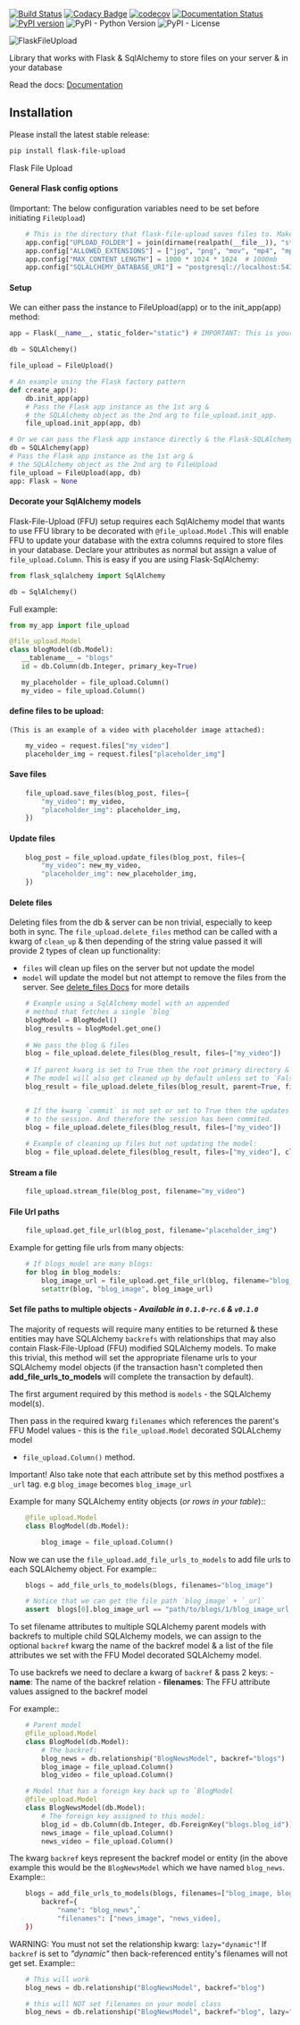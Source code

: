 
[![Build Status](https://travis-ci.org/joegasewicz/flask-file-upload.svg?branch=master)](https://travis-ci.org/joegasewicz/flask-file-upload)
[![Codacy Badge](https://api.codacy.com/project/badge/Grade/72eba439b16e43a295f956fe49e1b52f)](https://www.codacy.com/manual/joegasewicz/flask-file-upload?utm_source=github.com&amp;utm_medium=referral&amp;utm_content=joegasewicz/flask-file-upload&amp;utm_campaign=Badge_Grade)
[![codecov](https://codecov.io/gh/joegasewicz/flask-file-upload/branch/master/graph/badge.svg)](https://codecov.io/gh/joegasewicz/flask-file-upload)
[![Documentation Status](https://readthedocs.org/projects/flask-file-upload/badge/?version=latest)](https://flask-file-upload.readthedocs.io/en/latest/?badge=latest)
[![PyPI version](https://badge.fury.io/py/flask-file-upload.svg)](https://badge.fury.io/py/flask-file-upload)
![PyPI - Python Version](https://img.shields.io/pypi/pyversions/flask-file-upload)
![PyPI - License](https://img.shields.io/pypi/l/flask-file-upload?color=yellow)

![FlaskFileUpload](assets/logo.png?raw=true "Title")

Library that works with Flask & SqlAlchemy to store
files on your server & in your database

Read the docs: [Documentation](https://flask-file-upload.readthedocs.io/en/latest/)

## Installation
Please install the latest stable release:
```bash
pip install flask-file-upload
```



Flask File Upload


#### General Flask config options
(Important: The below configuration variables need to be set  before initiating `FileUpload`)
````python
    # This is the directory that flask-file-upload saves files to. Make sure the UPLOAD_FOLDER is the same as Flasks's static_folder or a child. For example:
    app.config["UPLOAD_FOLDER"] = join(dirname(realpath(__file__)), "static/uploads")
    app.config["ALLOWED_EXTENSIONS"] = ["jpg", "png", "mov", "mp4", "mpg"]
    app.config["MAX_CONTENT_LENGTH"] = 1000 * 1024 * 1024  # 1000mb
    app.config["SQLALCHEMY_DATABASE_URI"] = "postgresql://localhost:5432/blog_db"
````


#### Setup
We can either pass the instance to FileUpload(app) or to the init_app(app) method:
````python
app = Flask(__name__, static_folder="static") # IMPORTANT: This is your root directory for serving ALL static content!

db = SQLAlchemy()

file_upload = FileUpload()

# An example using the Flask factory pattern
def create_app():
    db.init_app(app) 
    # Pass the Flask app instance as the 1st arg &
    # the SQLAlchemy object as the 2nd arg to file_upload.init_app.
    file_upload.init_app(app, db)

# Or we can pass the Flask app instance directly & the Flask-SQLAlchemy instance:
db = SQLAlchemy(app)
# Pass the Flask app instance as the 1st arg &
# the SQLAlchemy object as the 2nd arg to FileUpload
file_upload = FileUpload(app, db)
app: Flask = None
````


#### Decorate your SqlAlchemy models
Flask-File-Upload (FFU) setup requires each SqlAlchemy model that wants to use FFU
library to be decorated with `@file_upload.Model` .This will enable FFU to update your
database with the extra columns required to store files in your database.
Declare your attributes as normal but assign a value of `file_upload.Column`.
This is easy if you are using Flask-SqlAlchemy:
```python
from flask_sqlalchemy import SqlAlchemy

db = SqlAlchemy()
```
Full example:
 ````python
from my_app import file_upload

@file_upload.Model
class blogModel(db.Model):
    __tablename__ = "blogs"
    id = db.Column(db.Integer, primary_key=True)

    my_placeholder = file_upload.Column()
    my_video = file_upload.Column()
````

#### define files to be upload:
    (This is an example of a video with placeholder image attached):
````python
    my_video = request.files["my_video"]
    placeholder_img = request.files["placeholder_img"]
````


#### Save files
````python
    file_upload.save_files(blog_post, files={
        "my_video": my_video,
        "placeholder_img": placeholder_img,
    })
````

#### Update files
````python
    blog_post = file_upload.update_files(blog_post, files={
        "my_video": new_my_video,
        "placeholder_img": new_placeholder_img,
    })
````


#### Delete files

Deleting files from the db & server can be non trivial, especially to keep
both in sync. The `file_upload.delete_files` method can be called with a
kwarg of `clean_up` & then depending of the string value passed it will
provide 2 types of clean up functionality:
- `files` will clean up files on the server but not update the model
- `model` will update the model but not attempt to remove the files
   from the server.
See [delete_files Docs](https://flask-file-upload.readthedocs.io/en/latest/file_upload.html#flask_file_upload.file_upload.FileUpload.delete_files)
for more details
````python
    # Example using a SqlAlchemy model with an appended
    # method that fetches a single `blog`
    blogModel = BlogModel()
    blog_results = blogModel.get_one()
    
    # We pass the blog & files
    blog = file_upload.delete_files(blog_result, files=["my_video"])
    
    # If parent kwarg is set to True then the root primary directory & all its contents will be removed.
    # The model will also get cleaned up by default unless set to `False`.
    blog_result = file_upload.delete_files(blog_result, parent=True, files=["my_video"])


    # If the kwarg `commit` is not set or set to True then the updates are persisted.
    # to the session. And therefore the session has been commited.
    blog = file_upload.delete_files(blog_result, files=["my_video"])
    
    # Example of cleaning up files but not updating the model:
    blog = file_upload.delete_files(blog_result, files=["my_video"], clean_up="files")
````


#### Stream a file
````python
    file_upload.stream_file(blog_post, filename="my_video")
````


#### File Url paths
````python
    file_upload.get_file_url(blog_post, filename="placeholder_img")
````

Example for getting file urls from many objects:
```python
    # If blogs_model are many blogs:
    for blog in blog_models:
        blog_image_url = file_upload.get_file_url(blog, filename="blog_image")
        setattr(blog, "blog_image", blog_image_url)
```

#### Set file paths to multiple objects - *Available in `0.1.0-rc.6` & `v0.1.0`*
The majority of requests will require many entities to be returned
& these entities may have SQLAlchemy `backrefs` with
relationships that may also contain Flask-File-Upload (FFU) modified SQLAlchemy
models. To make this trivial, this method will set the appropriate
filename urls to your SQLAlchemy model objects (if the transaction
hasn't completed then **add_file_urls_to_models** will complete the
transaction by default).

The first argument required by this method is `models` - the SQLAlchemy model(s).

Then pass in the required kwarg `filenames` which references the parent's
FFU Model values - this is the `file_upload.Model` decorated SQLALchemy model
- `file_upload.Column()` method.

Important! Also take note that each attribute set by this method postfixes
a `_url` tag. e.g `blog_image` becomes `blog_image_url`

Example for many SQLAlchemy entity objects (*or rows in your table*)::
```python
    @file_upload.Model
    class BlogModel(db.Model):

        blog_image = file_upload.Column()
```

Now we can use the `file_upload.add_file_urls_to_models` to add file urls to
each SQLAlchemy object. For example::
```python
    blogs = add_file_urls_to_models(blogs, filenames="blog_image")

    # Notice that we can get the file path `blog_image` + `_url`
    assert  blogs[0].blog_image_url == "path/to/blogs/1/blog_image_url.png"
```

To set filename attributes to multiple SQLAlchemy parent models with backrefs
to multiple child SQLAlchemy models, we can assign to the optional `backref`
kwarg the name of the backref model & a list of the file attributes we set
with the FFU Model decorated SQLAlchemy model.

To use backrefs we need to declare a kwarg of `backref` & pass 2 keys:
    - **name**: The name of the backref relation
    - **filenames**: The FFU attribute values assigned to the backref model

For example::
```python
    # Parent model
    @file_upload.Model
    class BlogModel(db.Model):
        # The backref:
        blog_news = db.relationship("BlogNewsModel", backref="blogs")
        blog_image = file_upload.Column()
        blog_video = file_upload.Column()

    # Model that has a foreign key back up to `BlogModel
    @file_upload.Model
    class BlogNewsModel(db.Model):
        # The foreign key assigned to this model:
        blog_id = db.Column(db.Integer, db.ForeignKey("blogs.blog_id"))
        news_image = file_upload.Column()
        news_video = file_upload.Column()
```

The kwarg `backref` keys represent the backref model or entity (in the above example
this would be the `BlogNewsModel` which we have named `blog_news`. Example::
```python
    blogs = add_file_urls_to_models(blogs, filenames=["blog_image, blog_video"],
        backref={
            "name": "blog_news",`
            "filenames": ["news_image", "news_video],
    })
```

WARNING: You must not set the relationship kwarg: `lazy="dynamic"`!
If `backref` is set to *"dynamic"* then back-referenced entity's
filenames will not get set. Example::
```python
    # This will work
    blog_news = db.relationship("BlogNewsModel", backref="blog")

    # this will NOT set filenames on your model class
    blog_news = db.relationship("BlogNewsModel", backref="blog", lazy="dynamic")

```
